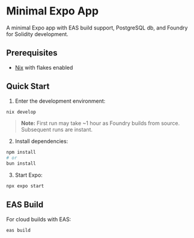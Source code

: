 # Minimal Expo App

A minimal Expo app with EAS build support, PostgreSQL db, and Foundry for Solidity development.

## Prerequisites

- [Nix](https://nixos.org/download.html) with flakes enabled

## Quick Start

1. Enter the development environment:
```bash
nix develop
```
> **Note:** First run may take ~1 hour as Foundry builds from source. Subsequent runs are instant.

2. Install dependencies:
```bash
npm install
# or
bun install
```

3. Start Expo:
```bash
npx expo start
```

## EAS Build

For cloud builds with EAS:
```bash
eas build
```

